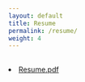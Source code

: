 ```yaml
---
layout: default
title: Resume
permalink: /resume/
weight: 4
---
```


<br>
<li class="inline-block">
  <a
    target="_blank"
    class="align-middle link-primary mr-2 mr-lg-0 ml-lg-2"
    href="/assets/MJ_Nel_CV.pdf"
    >Resume.pdf</a
  >
</li>
<br>
<object data="{{ site.url }}{{ site.baseurl }}/assets/MJ_Nel_CV.pdf" width="1200" height="1200" type="application/pdf"></object>
